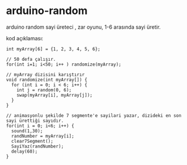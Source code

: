 # arduino-random
arduino random sayi üreteci , zar oyunu, 1-6 arasında sayi üretir.

kod açıklaması:

```
int myArray[6] = {1, 2, 3, 4, 5, 6};
```

```
// 50 defa çalışır.
for(int i=1; i<50; i++ ) randomize(myArray);
```

```
// myArray dizisini karıştırır
void randomize(int myArray[]) {
  for (int i = 0; i < 6; i++) {
    int j = random(0, 6);
    swap(myArray[i], myArray[j]);
  }
}
```

```
// animasyonlu şekilde 7 segmente'e sayilari yazar, dizideki en son sayi ürettiği sayıdır.
for(int i = 0; i<6; i++) {
  sound(1,30);
  randNumber = myArray[i];
  clear7Segment();
  SayiYaz(randNumber);
  delay(60);
}
```
